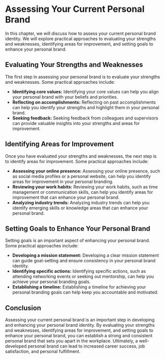 Assessing Your Current Personal Brand
============================================================================

In this chapter, we will discuss how to assess your current personal brand identity. We will explore practical approaches to evaluating your strengths and weaknesses, identifying areas for improvement, and setting goals to enhance your personal brand.

Evaluating Your Strengths and Weaknesses
----------------------------------------

The first step in assessing your personal brand is to evaluate your strengths and weaknesses. Some practical approaches include:

* **Identifying core values:** Identifying your core values can help you align your personal brand with your beliefs and priorities.
* **Reflecting on accomplishments:** Reflecting on past accomplishments can help you identify your strengths and highlight them in your personal brand.
* **Seeking feedback:** Seeking feedback from colleagues and supervisors can provide valuable insights into your strengths and areas for improvement.

Identifying Areas for Improvement
---------------------------------

Once you have evaluated your strengths and weaknesses, the next step is to identify areas for improvement. Some practical approaches include:

* **Assessing your online presence:** Assessing your online presence, such as social media profiles or a personal website, can help you identify areas for improvement in your personal branding.
* **Reviewing your work habits:** Reviewing your work habits, such as time management or communication skills, can help you identify areas for improvement that can enhance your personal brand.
* **Analyzing industry trends:** Analyzing industry trends can help you identify emerging skills or knowledge areas that can enhance your personal brand.

Setting Goals to Enhance Your Personal Brand
--------------------------------------------

Setting goals is an important aspect of enhancing your personal brand. Some practical approaches include:

* **Developing a mission statement:** Developing a clear mission statement can guide goal-setting and ensure consistency in your personal brand identity.
* **Identifying specific actions:** Identifying specific actions, such as attending networking events or seeking out mentorship, can help you achieve your personal branding goals.
* **Establishing a timeline:** Establishing a timeline for achieving your personal branding goals can help keep you accountable and motivated.

Conclusion
----------

Assessing your current personal brand is an important step in developing and enhancing your personal brand identity. By evaluating your strengths and weaknesses, identifying areas for improvement, and setting goals to enhance your personal brand, you can establish a strong and consistent personal brand that sets you apart in the workplace. Ultimately, a well-developed personal brand can lead to increased career success, job satisfaction, and personal fulfillment.

